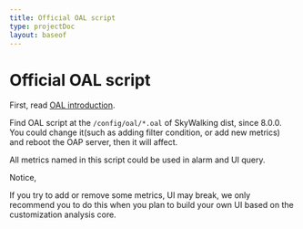 ```yaml
---
title: Official OAL script
type: projectDoc
layout: baseof
---
```

# Official OAL script
First, read [OAL introduction](../../concepts-and-designs/oal).

Find OAL script at the `/config/oal/*.oal` of SkyWalking dist, since 8.0.0.
You could change it(such as adding filter condition, or add new metrics) and reboot the OAP server, then it will affect.

All metrics named in this script could be used in alarm and UI query. 

Notice,

If you try to add or remove some metrics, UI may break, we only recommend you to do this when you plan
to build your own UI based on the customization analysis core. 